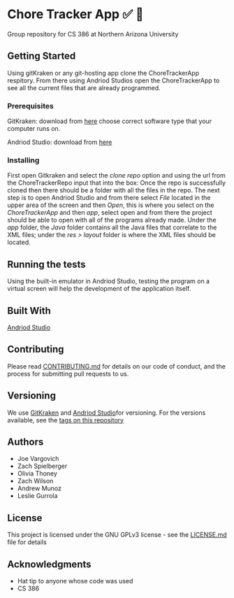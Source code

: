 # Chore Tracker App :white_check_mark: :house_with_garden:

Group repository for CS 386 at Northern Arizona University

## Getting Started

Using gitKraken or any git-hosting app clone the ChoreTrackerApp respitory. From there using Andriod Studios open the ChoreTrackerApp to see all the current files that are already programmed. 

### Prerequisites

GitKraken: 
download from [here](https://www.gitkraken.com/) choose correct software type that your computer runs on. 

Andriod Studio:
download from [here](https://developer.android.com/studio)

### Installing
First open Gitkraken and select the _clone repo_ option and using the url from the ChoreTrackerRepo input that into the box: 
Once the repo is successfully cloned then there should be a folder with all the files in the repo. The next step is to open Andriod Studio and from there select _File_ located in the upper area of the screen and then _Open_, this is where you select on the _ChoreTrackerApp_ and then _app_, select open and from there the project should be able to open with all of the programs already made. Under the _app_ folder, the _Java_ folder contains all the Java files that correlate to the XML files; under the _res > layout_ folder is where the XML files should be located. 


## Running the tests

Using the built-in emulator in Andriod Studio, testing the program on a virtual screen will help the development of the application itself. 

## Built With

[Andriod Studio](https://developer.android.com/studio)

## Contributing

Please read [CONTRIBUTING.md](https://github.com/zachspiel/ChoreTrackerApp/blob/master/CONTRIBUTING.md) for details on our code of conduct, and the process for submitting pull requests to us.

## Versioning

We use [GitKraken](https://www.gitkraken.com/) and [Andriod Studio](https://developer.android.com/studio)for versioning. For the versions available, see the [tags on this repository](https://github.com/zachspiel/ChoreTrackerApp/tags)

## Authors
- Joe Vargovich
- Zach Spielberger
- Olivia Thoney
- Zach Wilson
- Andrew Munoz 
- Leslie Gurrola 

## License

This project is licensed under the GNU GPLv3 license - see the [LICENSE.md](https://github.com/zachspiel/ChoreTrackerApp/blob/master/LICENSE) file for details

## Acknowledgments

* Hat tip to anyone whose code was used
* CS 386
